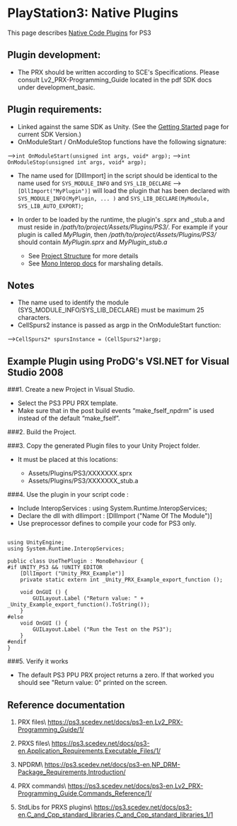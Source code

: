 PlayStation3: Native Plugins
============================


This page describes [Native Code Plugins](plugins.html) for PS3


Plugin development:
-------------------


* The PRX should be written according to SCE's Specifications. Please consult Lv2_PRX-Programming_Guide located in the pdf SDK docs under development_basic.

Plugin requirements:
--------------------

* Linked against the same SDK as Unity. (See the [Getting Started](ps3-gettingstarted.html) page for current SDK Version.)
* OnModuleStart / OnModuleStop functions have the following signature:

-->`int OnModuleStart(unsigned int args, void* argp);`
-->`int OnModuleStop(unsigned int args, void* argp);`


* The name used for [DllImport] in the script should be identical to the name used for `SYS_MODULE_INFO` and `SYS_LIB_DECLARE`
-->`[DllImport("MyPlugin")]` will load the plugin that has been declared with `SYS_MODULE_INFO(MyPlugin, ... )` and `SYS_LIB_DECLARE(MyModule, SYS_LIB_AUTO_EXPORT)`;


* In order to be loaded by the runtime, the plugin's .sprx and _stub.a and  must reside in _/path/to/project/Assets/Plugins/PS3/_. For example if your plugin is called _MyPlugin_, then _/path/to/project/Assets/Plugins/PS3/_ should contain _MyPlugin.sprx_ and _MyPlugin_stub.a_
    * See [Project Structure](ps3-projectstructure.html) for more details
    * See [Mono Interop docs](http://www.mono-project.com/interop_with_native_libraries.html) for marshaling details.


Notes
-----


* The name used to identify the module (SYS_MODULE_INFO/SYS_LIB_DECLARE) must be maximum 25 characters.
* CellSpurs2 instance is passed as argp in the OnModuleStart function:

-->`CellSpurs2* spursInstance = (CellSpurs2*)argp;`


Example Plugin using ProDG's VSI.NET for Visual Studio 2008
-----------------------------------------------------------


###1. Create a new Project in Visual Studio.
* Select the PS3 PPU PRX template.
* Make sure that in the post build events “make_fself_npdrm” is used instead of the default “make_fself”.

###2. Build the Project.

###3. Copy the generated Plugin files to your Unity Project folder.
* It must be placed at this locations:

    * Assets/Plugins/PS3/XXXXXXX.sprx
    * Assets/Plugins/PS3/XXXXXXX_stub.a

###4. Use the plugin in your script code :

* Include InteropServices : using System.Runtime.InteropServices;
* Declare the dll with dllimport : [DllImport ("Name Of The Module")]
* Use preprocessor defines to compile your code for PS3 only.

````

using UnityEngine;
using System.Runtime.InteropServices;
		
public class UseThePlugin : MonoBehaviour {
#if UNITY_PS3 && !UNITY_EDITOR
	[DllImport ("Unity_PRX_Example")]
	private static extern int _Unity_PRX_Example_export_function ();

	void OnGUI () {
		GUILayout.Label ("Return value: " + _Unity_Example_export_function().ToString());
	}
#else
	void OnGUI () {
		GUILayout.Label ("Run the Test on the PS3");
	}	
#endif
}

````

###5. Verify it works
* The default PS3 PPU PRX project returns a zero. If that worked you should see "Return value: 0" printed on the screen.


Reference documentation
-----------------------


1. PRX files\\
https://ps3.scedev.net/docs/ps3-en,Lv2_PRX-Programming_Guide/1/

1. PRXS files\\
https://ps3.scedev.net/docs/ps3-en,Application_Requirements,Executable_Files/1/

1. NPDRM\\
https://ps3.scedev.net/docs/ps3-en,NP_DRM-Package_Requirements,Introduction/

1. PRX commands\\
https://ps3.scedev.net/docs/ps3-en,Lv2_PRX-Programming_Guide,Commands_Reference/1/

1. StdLibs for PRXS plugins\\
https://ps3.scedev.net/docs/ps3-en,C_and_Cpp_standard_libraries,C_and_Cpp_standard_libraries_1/1



